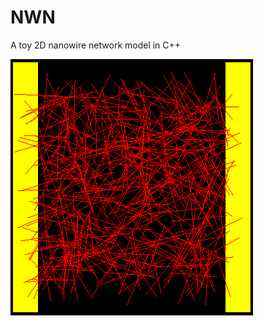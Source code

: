 # NWN
A toy 2D nanowire network model in C++

![perc1](https://github.com/rkdan/NWN/blob/master/Images/wires.png)